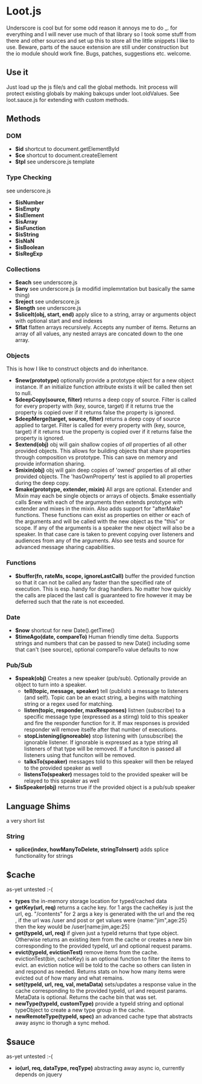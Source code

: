 # Loot.js
Underscore is cool but for some odd reason it annoys me to do _. for everything and I will never use much of
that library so I took some stuff from there and other sources and set up this to store all the little
snippets I like to use. Beware,
parts of the sauce extension are still under construction but the io module should work fine. Bugs, patches,
suggestions etc. welcome.

## Use it
Just load up the js file/s and call the global methods. Init process will protect existing globals by making bakcups under loot.oldValues. See loot.sauce.js for extending with custom methods.

## Methods

### DOM
  * **$id** shortcut to document.getElementById
  * **$ce** shortcut to document.createElement
  * **$tpl** see underscore.js template

### Type Checking
see underscore.js

  * **$isNumber**
  * **$isEmpty**
  * **$isElement**
  * **$isArray**
  * **$isFunction**
  * **$isString**
  * **$isNaN**
  * **$isBoolean**
  * **$isRegExp**

### Collections
  * **$each** see underscore.js
  * **$any** see underscore.js (a modifid implemntation but basically the same thing)
  * **$reject** see underscore.js
  * **$length** see underscore.js
  * **$sliceIt(obj, start, end)** apply slice to a string, array or arguments object with optional start and end indexes
  * **$flat** flatten arrays recursively. Accepts any number of items. Returns an array of all values, any nested arrays are concated down to the one array.


### Objects
This is how I like to construct objects and do inheritance.

  * **$new(prototype)** optionally provide a prototype object for a new object instance. If an initialize function attribute exists it will be called then set to null.
  * **$deepCopy(source, filter)** returns a deep copy of source. Filter is called for every property with (key, source, target) if it returns true the property is copied over if it returns false the property is ignored.
  * **$deepMerge(target, source, filter)** returns a deep copy of source applied to target. Filter is called for every property with (key, source, target) if it returns true the property is copied over if it returns false the property is ignored.
  * **$extend(obj)** obj will gain shallow copies of *all* properties of all other provided objects. This allows for building objects that share properties through composition vs prototype. This can save on memory and provide information sharing.
  * **$mixin(obj)** obj will gain deep copies of 'owned' properties of all other provided objects. The 'hasOwnProperty' test is applied to all properties during the deep copy.
  * **$make(prototype, extender, mixin)** All args are optional. Extender and Mixin may each be single objects or arrays of objects. $make essentially calls $new with each of the arguments then extends prototype with extender and mixes in the mixin. Also adds support for "afterMake" functions. These functions can exist as properties on either or each of the arguments and will be called with the new object as the "this" or scope. If any of the arguments is a speaker the new object will also be a speaker. In that case care is taken to prevent copying over listeners and audiences from any of the arguments. Also see tests and source for advanced message sharing capabilities.

### Functions
  * **$buffer(fn, rateMs, scope, ignoreLastCall)** buffer the provided function so that it can not be called any faster than the specified rate of execution. This is esp. handy for drag handlers. No matter how quickly the calls are placed the last call is guaranteed to fire however it may be deferred such that the rate is not exceeded.

### Date
  * **$now** shortcut for new Date().getTime()
  * **$timeAgo(date, compareTo)** Human friendly time delta. Supports strings and numbers that can be passed to new Date() including some that can't (see source), optional compareTo value defaults to now

### Pub/Sub
  * **$speak(obj)** Creates a new speaker (pub/sub). Optionally provide an object to turn into a speaker.
    * __tell(topic, message, speaker)__ tell (publish) a message to listeners (and self). Topic can be an exact string, a begins with matching string or a regex used for matching.
    * __listen(topic, responder, maxResponses)__ listnen (subscribe) to a specific message type (expressed as a stirng) told to this speaker and fire the responder function for it. If max responses is provided responder will remove itselfe after that number of executions.
    * __stopListening(ignoreable)__ stop listening with (unsubscribe) the ignorable listener. If ignorable is expressed as a type string all listeners of that type will be removed. If a funciton is passed all listeners using that funciton will be removed.
    * __talksTo(speaker)__ messages told to this speaker will then be relayed to the provided speaker as well
    * __listensTo(speaker)__ messages told to the provided speaker will be relayed to this speaker as well
  * **$isSpeaker(obj)** returns true if the provided object is a pub/sub speaker



## Language Shims
a very short list
### String
  * **splice(index, howManyToDelete, stringToInsert)** adds splice functionality for strings

## $cache
 as-yet untested :-(
  * **types** the in-memory storage location for typed/cached data
  * **getKey(url, req)** returns a cache key. for 1 args the cacheKey is just the url, eg. "/contents" for 2 args a key is generated with the url and the req , if the url was /user and post or get values were {name:"jim",age:25} then the key would be /user\[name:jim,age:25]
  * **get(typeId, url, req)** if given just a typeId returns that type object. Otherwise returns an existing item from the cache or creates a new bin corresponding to the provided typeId, url and optional request params.
  * **evict(typeId, evictionTest)** remove items from the cache. evictionTest(bin, cacheKey) is an optional function to filter the items to evict. an eviction notice will be told to the cache so others can listen in and respond as needed. Returns stats on how how many items were evicted out of how many and what remains.
  * **set(typeId, url, req, val, metaData)** sets/updates a response value in the cache corresponding to the provided typeId, url and request params. MetaData is optional. Returns the cache bin that was set.
  * **newType(typeId, customType)** provide a typeId string and optional typeObject to create a new type group in the cache.
  * **newRemoteType(typeId, spec)** an advanced cache type that abstracts away async io thorugh a sync mehod.

## $sauce
 as-yet untested :-(
  * **io(url, req, dataType, reqType)** abstracting away async io, currently depends on jquery